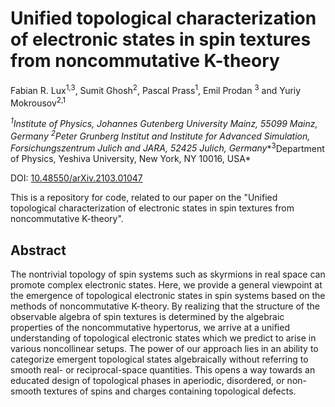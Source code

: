 # Unified topological characterization of electronic states in spin textures from noncommutative K-theory

Fabian R. Lux<sup>1,3</sup>, Sumit Ghosh<sup>2</sup>, Pascal Prass<sup>1</sup>, Emil Prodan <sup>3</sup> and Yuriy Mokrousov<sup>2,1</sup>

*<sup>1</sup>Institute of Physics, Johannes Gutenberg University Mainz, 55099 Mainz, Germany*
*<sup>2</sup>Peter Grunberg Institut and Institute for Advanced Simulation, Forsichungszentrum Julich and JARA, 52425 Julich, Germany**<sup>3</sup>Department of Physics, Yeshiva University, New York, NY 10016, USA*

DOI: [10.48550/arXiv.2103.01047](https://doi.org/10.48550/arXiv.2103.01047)

This is a repository for code, related to our paper on the "Unified topological characterization of electronic states in spin textures from noncommutative K-theory".

## Abstract

The nontrivial topology of spin systems such as skyrmions in real space can promote complex electronic states. Here, we provide a general viewpoint at the emergence of topological electronic states in spin systems based on the methods of noncommutative K-theory. By realizing that the structure of the observable algebra of spin textures is determined by the algebraic properties of the noncommutative hypertorus, we arrive at a unified understanding of topological electronic states which we predict to arise in various noncollinear setups. The power of our approach lies in an ability to categorize emergent topological states algebraically without referring to smooth real- or reciprocal-space quantities. This opens a way towards an educated design of topological phases in aperiodic, disordered, or non-smooth textures of spins and charges containing topological defects.
